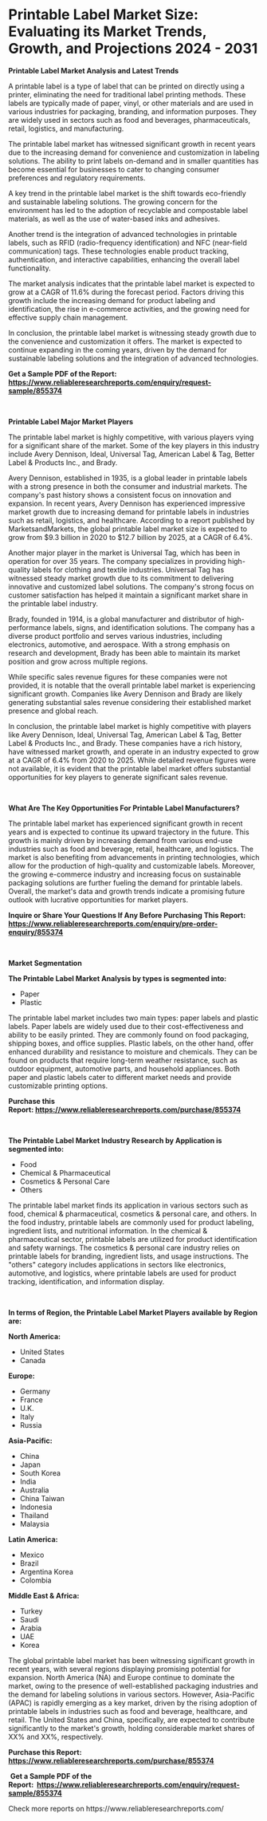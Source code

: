 <p><h1>Printable Label Market Size: Evaluating its Market Trends, Growth, and Projections 2024 - 2031</h1></p><p><strong>Printable Label Market Analysis and Latest Trends</strong></p>
<p><p>A printable label is a type of label that can be printed on directly using a printer, eliminating the need for traditional label printing methods. These labels are typically made of paper, vinyl, or other materials and are used in various industries for packaging, branding, and information purposes. They are widely used in sectors such as food and beverages, pharmaceuticals, retail, logistics, and manufacturing.</p><p>The printable label market has witnessed significant growth in recent years due to the increasing demand for convenience and customization in labeling solutions. The ability to print labels on-demand and in smaller quantities has become essential for businesses to cater to changing consumer preferences and regulatory requirements.</p><p>A key trend in the printable label market is the shift towards eco-friendly and sustainable labeling solutions. The growing concern for the environment has led to the adoption of recyclable and compostable label materials, as well as the use of water-based inks and adhesives.</p><p>Another trend is the integration of advanced technologies in printable labels, such as RFID (radio-frequency identification) and NFC (near-field communication) tags. These technologies enable product tracking, authentication, and interactive capabilities, enhancing the overall label functionality.</p><p>The market analysis indicates that the printable label market is expected to grow at a CAGR of 11.6% during the forecast period. Factors driving this growth include the increasing demand for product labeling and identification, the rise in e-commerce activities, and the growing need for effective supply chain management.</p><p>In conclusion, the printable label market is witnessing steady growth due to the convenience and customization it offers. The market is expected to continue expanding in the coming years, driven by the demand for sustainable labeling solutions and the integration of advanced technologies.</p></p>
<p><strong>Get a Sample PDF of the Report:&nbsp; <a href="https://www.reliableresearchreports.com/enquiry/request-sample/855374">https://www.reliableresearchreports.com/enquiry/request-sample/855374</a></strong></p>
<p>&nbsp;</p>
<p><strong>Printable Label Major Market Players</strong></p>
<p><p>The printable label market is highly competitive, with various players vying for a significant share of the market. Some of the key players in this industry include Avery Dennison, Ideal, Universal Tag, American Label & Tag, Better Label & Products Inc., and Brady.</p><p>Avery Dennison, established in 1935, is a global leader in printable labels with a strong presence in both the consumer and industrial markets. The company's past history shows a consistent focus on innovation and expansion. In recent years, Avery Dennison has experienced impressive market growth due to increasing demand for printable labels in industries such as retail, logistics, and healthcare. According to a report published by MarketsandMarkets, the global printable label market size is expected to grow from $9.3 billion in 2020 to $12.7 billion by 2025, at a CAGR of 6.4%.</p><p>Another major player in the market is Universal Tag, which has been in operation for over 35 years. The company specializes in providing high-quality labels for clothing and textile industries. Universal Tag has witnessed steady market growth due to its commitment to delivering innovative and customized label solutions. The company's strong focus on customer satisfaction has helped it maintain a significant market share in the printable label industry.</p><p>Brady, founded in 1914, is a global manufacturer and distributor of high-performance labels, signs, and identification solutions. The company has a diverse product portfolio and serves various industries, including electronics, automotive, and aerospace. With a strong emphasis on research and development, Brady has been able to maintain its market position and grow across multiple regions.</p><p>While specific sales revenue figures for these companies were not provided, it is notable that the overall printable label market is experiencing significant growth. Companies like Avery Dennison and Brady are likely generating substantial sales revenue considering their established market presence and global reach.</p><p>In conclusion, the printable label market is highly competitive with players like Avery Dennison, Ideal, Universal Tag, American Label & Tag, Better Label & Products Inc., and Brady. These companies have a rich history, have witnessed market growth, and operate in an industry expected to grow at a CAGR of 6.4% from 2020 to 2025. While detailed revenue figures were not available, it is evident that the printable label market offers substantial opportunities for key players to generate significant sales revenue.</p></p>
<p>&nbsp;</p>
<p><strong>What Are The Key Opportunities For Printable Label Manufacturers?</strong></p>
<p><p>The printable label market has experienced significant growth in recent years and is expected to continue its upward trajectory in the future. This growth is mainly driven by increasing demand from various end-use industries such as food and beverage, retail, healthcare, and logistics. The market is also benefiting from advancements in printing technologies, which allow for the production of high-quality and customizable labels. Moreover, the growing e-commerce industry and increasing focus on sustainable packaging solutions are further fueling the demand for printable labels. Overall, the market's data and growth trends indicate a promising future outlook with lucrative opportunities for market players.</p></p>
<p><strong>Inquire or Share Your Questions If Any Before Purchasing This Report: <a href="https://www.reliableresearchreports.com/enquiry/pre-order-enquiry/855374">https://www.reliableresearchreports.com/enquiry/pre-order-enquiry/855374</a></strong></p>
<p>&nbsp;</p>
<p><strong>Market Segmentation</strong></p>
<p><strong>The Printable Label Market Analysis by types is segmented into:</strong></p>
<p><ul><li>Paper</li><li>Plastic</li></ul></p>
<p><p>The printable label market includes two main types: paper labels and plastic labels. Paper labels are widely used due to their cost-effectiveness and ability to be easily printed. They are commonly found on food packaging, shipping boxes, and office supplies. Plastic labels, on the other hand, offer enhanced durability and resistance to moisture and chemicals. They can be found on products that require long-term weather resistance, such as outdoor equipment, automotive parts, and household appliances. Both paper and plastic labels cater to different market needs and provide customizable printing options.</p></p>
<p><strong>Purchase this Report:&nbsp;<a href="https://www.reliableresearchreports.com/purchase/855374">https://www.reliableresearchreports.com/purchase/855374</a></strong></p>
<p>&nbsp;</p>
<p><strong>The Printable Label Market Industry Research by Application is segmented into:</strong></p>
<p><ul><li>Food</li><li>Chemical & Pharmaceutical</li><li>Cosmetics & Personal Care</li><li>Others</li></ul></p>
<p><p>The printable label market finds its application in various sectors such as food, chemical & pharmaceutical, cosmetics & personal care, and others. In the food industry, printable labels are commonly used for product labeling, ingredient lists, and nutritional information. In the chemical & pharmaceutical sector, printable labels are utilized for product identification and safety warnings. The cosmetics & personal care industry relies on printable labels for branding, ingredient lists, and usage instructions. The "others" category includes applications in sectors like electronics, automotive, and logistics, where printable labels are used for product tracking, identification, and information display.</p></p>
<p>&nbsp;</p>
<p><strong>In terms of Region, the Printable Label Market Players available by Region are:</strong></p>
<p>
    <p> <strong> North America: </strong>
        <ul>
            <li>United States</li>
            <li>Canada</li>
        </ul>
        </p> 
    <p> <strong> Europe: </strong>
        <ul>
            <li>Germany</li>
            <li>France</li>
            <li>U.K.</li>
            <li>Italy</li>
            <li>Russia</li>
        </ul>
        </p> 
    <p> <strong> Asia-Pacific: </strong>
        <ul>
            <li>China</li>
            <li>Japan</li>
            <li>South Korea</li>
            <li>India</li>
            <li>Australia</li>
            <li>China Taiwan</li>
            <li>Indonesia</li>
            <li>Thailand</li>
            <li>Malaysia</li>
        </ul>
        </p> 
    <p> <strong> Latin America: </strong>
        <ul>
            <li>Mexico</li>
            <li>Brazil</li>
            <li>Argentina Korea</li>
            <li>Colombia</li>
        </ul>
        </p> 
    <p> <strong> Middle East & Africa: </strong>
        <ul>
            <li>Turkey</li>
            <li>Saudi</li>
            <li>Arabia</li>
            <li>UAE</li>
            <li>Korea</li>
        </ul>
    </p>
    </p>
<p><p>The global printable label market has been witnessing significant growth in recent years, with several regions displaying promising potential for expansion. North America (NA) and Europe continue to dominate the market, owing to the presence of well-established packaging industries and the demand for labeling solutions in various sectors. However, Asia-Pacific (APAC) is rapidly emerging as a key market, driven by the rising adoption of printable labels in industries such as food and beverage, healthcare, and retail. The United States and China, specifically, are expected to contribute significantly to the market's growth, holding considerable market shares of XX% and XX%, respectively.</p></p>
<p><strong>Purchase this Report: <a href="https://www.reliableresearchreports.com/purchase/855374">https://www.reliableresearchreports.com/purchase/855374</a></strong></p>
<p>&nbsp;<strong>Get a Sample PDF of the Report:&nbsp;&nbsp;<a href="https://www.reliableresearchreports.com/enquiry/request-sample/855374">https://www.reliableresearchreports.com/enquiry/request-sample/855374</a></strong></p>
<p><strong></strong></p>
<p>Check more reports on https://www.reliableresearchreports.com/</p>
